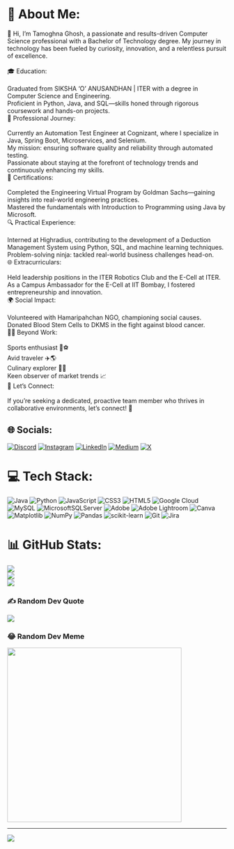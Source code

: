 # 💫 About Me:
👋 Hi, I’m Tamoghna Ghosh, a passionate and results-driven Computer Science professional with a Bachelor of Technology degree. My journey in technology has been fueled by curiosity, innovation, and a relentless pursuit of excellence.<br><br>🎓 Education:<br><br>Graduated from SIKSHA ‘O’ ANUSANDHAN | ITER with a degree in Computer Science and Engineering.<br>Proficient in Python, Java, and SQL—skills honed through rigorous coursework and hands-on projects.<br>🚀 Professional Journey:<br><br>Currently an Automation Test Engineer at Cognizant, where I specialize in Java, Spring Boot, Microservices, and Selenium.<br>My mission: ensuring software quality and reliability through automated testing.<br>Passionate about staying at the forefront of technology trends and continuously enhancing my skills.<br>🌟 Certifications:<br><br>Completed the Engineering Virtual Program by Goldman Sachs—gaining insights into real-world engineering practices.<br>Mastered the fundamentals with Introduction to Programming using Java by Microsoft.<br>🔍 Practical Experience:<br><br>Interned at Highradius, contributing to the development of a Deduction Management System using Python, SQL, and machine learning techniques.<br>Problem-solving ninja: tackled real-world business challenges head-on.<br>🌐 Extracurriculars:<br><br>Held leadership positions in the ITER Robotics Club and the E-Cell at ITER.<br>As a Campus Ambassador for the E-Cell at IIT Bombay, I fostered entrepreneurship and innovation.<br>🌍 Social Impact:<br><br>Volunteered with Hamaripahchan NGO, championing social causes.<br>Donated Blood Stem Cells to DKMS in the fight against blood cancer.<br>🏃‍♂️ Beyond Work:<br><br>Sports enthusiast 🏀⚽<br>Avid traveler ✈️🌎<br>Culinary explorer 👨‍🍳<br>Keen observer of market trends 📈<br>🤝 Let’s Connect:<br><br>If you’re seeking a dedicated, proactive team member who thrives in collaborative environments, let’s connect! 📩<br>


## 🌐 Socials:
[![Discord](https://img.shields.io/badge/Discord-%237289DA.svg?logo=discord&logoColor=white)](https://discord.gg/A2QaCCgF) [![Instagram](https://img.shields.io/badge/Instagram-%23E4405F.svg?logo=Instagram&logoColor=white)](https://instagram.com/its'tammmy) [![LinkedIn](https://img.shields.io/badge/LinkedIn-%230077B5.svg?logo=linkedin&logoColor=white)](https://linkedin.com/in/tamoghna-linkdin) [![Medium](https://img.shields.io/badge/Medium-12100E?logo=medium&logoColor=white)](https://medium.com/@@tamoghna.ai) [![X](https://img.shields.io/badge/X-black.svg?logo=X&logoColor=white)](https://x.com/iam_tamoghna) 

# 💻 Tech Stack:
![Java](https://img.shields.io/badge/java-%23ED8B00.svg?style=flat-square&logo=openjdk&logoColor=white) ![Python](https://img.shields.io/badge/python-3670A0?style=flat-square&logo=python&logoColor=ffdd54) ![JavaScript](https://img.shields.io/badge/javascript-%23323330.svg?style=flat-square&logo=javascript&logoColor=%23F7DF1E) ![CSS3](https://img.shields.io/badge/css3-%231572B6.svg?style=flat-square&logo=css3&logoColor=white) ![HTML5](https://img.shields.io/badge/html5-%23E34F26.svg?style=flat-square&logo=html5&logoColor=white) ![Google Cloud](https://img.shields.io/badge/GoogleCloud-%234285F4.svg?style=flat-square&logo=google-cloud&logoColor=white) ![MySQL](https://img.shields.io/badge/mysql-4479A1.svg?style=flat-square&logo=mysql&logoColor=white) ![MicrosoftSQLServer](https://img.shields.io/badge/Microsoft%20SQL%20Server-CC2927?style=flat-square&logo=microsoft%20sql%20server&logoColor=white) ![Adobe](https://img.shields.io/badge/adobe-%23FF0000.svg?style=flat-square&logo=adobe&logoColor=white) ![Adobe Lightroom](https://img.shields.io/badge/Adobe%20Lightroom-31A8FF.svg?style=flat-square&logo=Adobe%20Lightroom&logoColor=white) ![Canva](https://img.shields.io/badge/Canva-%2300C4CC.svg?style=flat-square&logo=Canva&logoColor=white) ![Matplotlib](https://img.shields.io/badge/Matplotlib-%23ffffff.svg?style=flat-square&logo=Matplotlib&logoColor=black) ![NumPy](https://img.shields.io/badge/numpy-%23013243.svg?style=flat-square&logo=numpy&logoColor=white) ![Pandas](https://img.shields.io/badge/pandas-%23150458.svg?style=flat-square&logo=pandas&logoColor=white) ![scikit-learn](https://img.shields.io/badge/scikit--learn-%23F7931E.svg?style=flat-square&logo=scikit-learn&logoColor=white) ![Git](https://img.shields.io/badge/git-%23F05033.svg?style=flat-square&logo=git&logoColor=white) ![Jira](https://img.shields.io/badge/jira-%230A0FFF.svg?style=flat-square&logo=jira&logoColor=white)
# 📊 GitHub Stats:
![](https://github-readme-stats.vercel.app/api?username=Tamoghna-git&theme=default&hide_border=false&include_all_commits=false&count_private=false)<br/>
![](https://github-readme-streak-stats.herokuapp.com/?user=Tamoghna-git&theme=default&hide_border=false)<br/>
![](https://github-readme-stats.vercel.app/api/top-langs/?username=Tamoghna-git&theme=default&hide_border=false&include_all_commits=false&count_private=false&layout=compact)

### ✍️ Random Dev Quote
![](https://quotes-github-readme.vercel.app/api?type=horizontal&theme=light)

### 😂 Random Dev Meme
<img src='https://memer-new.vercel.app/' style="height: 400px;"/>

---
[![](https://visitcount.itsvg.in/api?id=Tamoghna-git&icon=0&color=0)](https://visitcount.itsvg.in)

<!-- Proudly created with GPRM ( https://gprm.itsvg.in ) -->
